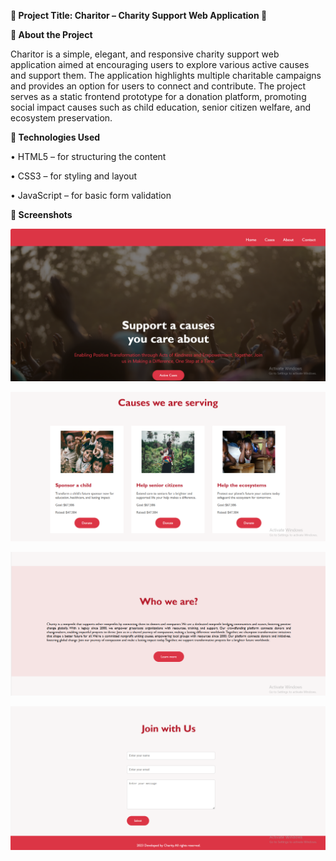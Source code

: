 
**🌟 Project Title: Charitor – Charity Support Web Application 🌟**

**📖 About the Project**

Charitor is a simple, elegant, and responsive charity support web application aimed at encouraging users to explore various active causes and support them. The application highlights multiple charitable campaigns and provides an option for users to connect and contribute.
The project serves as a static frontend prototype for a donation platform, promoting social impact causes such as child education, senior citizen welfare, and ecosystem preservation.

**🔧 Technologies Used**

• HTML5 – for structuring the content

• CSS3 – for styling and layout

• JavaScript – for basic form validation

**📸 Screenshots**

![Banner](screenshots/banner.png)


![Causes](screenshots/causes.png)


![About](screenshots/about.png)


![Contact](screenshots/contact.png)

